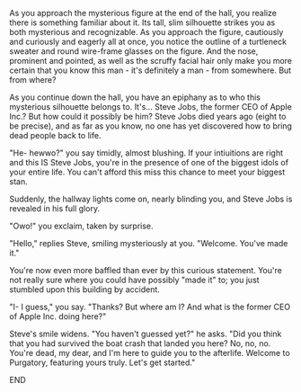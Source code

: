 As you approach the mysterious figure at the end of the hall, you realize there is something familiar about it. Its tall, slim silhouette strikes you as both mysterious and recognizable. As you approach the figure, cautiously and curiously and eagerly all at once, you notice the outline of a turtleneck sweater and round wire-frame glasses on the figure. And the nose, prominent and pointed, as well as the scruffy facial hair only make you more certain that you know this man - it's definitely a man - from somewhere. But from where?

As you continue down the hall, you have an epiphany as to who this mysterious silhouette belongs to. It's... Steve Jobs, the former CEO of Apple Inc.? But how could it possibly be him? Steve Jobs died years ago (eight to be precise), and as far as you know, no one has yet discovered how to bring dead people back to life.

"He- hewwo?" you say timidly, almost blushing. If your intiuitions are right and this IS Steve Jobs, you're in the presence of one of the biggest idols of your entire life. You can't afford this miss this chance to meet your biggest stan.

Suddenly, the hallway lights come on, nearly blinding you, and Steve Jobs is revealed in his full glory. 

"Owo!" you exclaim, taken by surprise.

"Hello," replies Steve, smiling mysteriously at you. "Welcome. You've made it."

You're now even more baffled than ever by this curious statement. You're not really sure where you could have possibly "made it" to; you just stumbled upon this building by accident.

"I- I guess," you say. "Thanks? But where am I? And what is the former CEO of Apple Inc. doing here?"

Steve's smile widens. "You haven't guessed yet?" he asks. "Did you think that you had survived the boat crash that landed you here? No, no, no. You're dead, my dear, and I'm here to guide you to the afterlife. Welcome to Purgatory, featuring yours truly. Let's get started."

END
